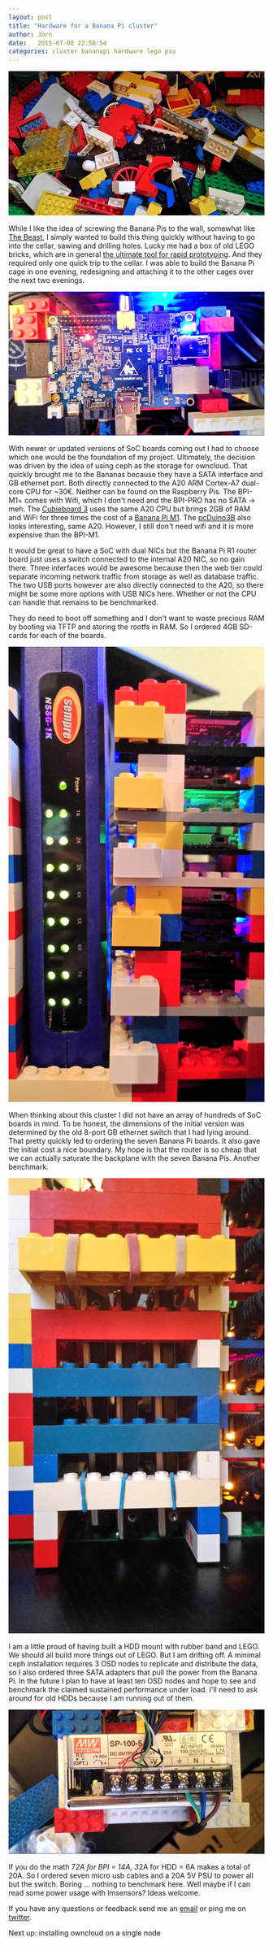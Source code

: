 ```yaml
---
layout: post
title: "Hardware for a Banana Pi cluster"
author: Jörn
date:   2015-07-08 22:58:54
categories: cluster bananapi hardware lego psu
---
```


![A new purpose for old Lego bricks](/assets/w800_P_20150708_210959.jpg)

While I like the idea of screwing the Banana Pis to the wall, somewhat like [The Beast](https://resin.io/blog/what-would-you-do-with-a-120-raspberry-pi-cluster/), I simply wanted to build this thing quickly without having to go into the cellar, sawing and drilling holes. Lucky me had a box of old LEGO bricks, which are in general [the ultimate tool for rapid prototyping](https://brickify.it/). And they required only one quick trip to the cellar. I was able to build the Banana Pi cage in one evening, redesigning and attaching it to the other cages over the next two evenings.

![The current Banana Pi node 1](/assets/w800_P_20150708_211215.jpg)

With newer or updated versions of SoC boards coming out I had to choose which one would be the foundation of my project. Ultimately, the decision was driven by the idea of using ceph as the storage for owncloud. That quickly brought me to the Bananas because they have a SATA interface and GB ethernet port. Both directly connected to the A20 ARM Cortex-A7 dual-core CPU for ~30€. Neither can be found on the Raspberry Pis. The BPI-M1+ comes with Wifi, which I don't need and the BPI-PRO has no SATA -> meh. The [Cubieboard 3](http://docs.cubieboard.org/tutorials/cubietruck/start) uses the same A20 CPU but brings 2GB of RAM and WiFi for three times the cost of a [Banana Pi M1](http://www.banana-pi.com/eacp_view.asp?id=35). The [pcDuino3B](http://www.linksprite.com/?page_id=812) also looks interesting, same A20. However, I still don't need wifi and it is more expensive than the BPI-M1.

It would be great to have a SoC with dual NICs but the Banana Pi R1 router board just uses a switch connected to the internal A20 NIC, so no gain there. Three interfaces would be awesome because then the web tier could separate incoming network traffic from storage as well as database traffic. The two USB ports however are also directly connected to the A20, so there might be some more options with USB NICs here. Whether or not the CPU can handle that remains to be benchmarked.

They do need to boot off something and I don't want to waste precious RAM by booting via TFTP and storing the rootfs in RAM. So I ordered 4GB SD-cards for each of the boards.

![Some cheap gigabit switch](/assets/w800_P_20150708_211452.jpg)

When thinking about this cluster I did not have an array of hundreds of SoC boards in mind. To be honest, the dimensions of the initial version was determined by the old 8-port GB ethernet switch that I had lying around. That pretty quickly led to ordering the seven Banana Pi boards. It also gave the initial cost a nice boundary. My hope is that the router is so cheap that we can actually saturate the backplane with the seven Banana Pis. Another benchmark.

![DIY Rubber band HDD mount](/assets/w800_P_20150708_212026.jpg)

I am a little proud of having built a HDD mount with rubber band and LEGO. We should all build more things out of LEGO. But I am drifting off. A minimal ceph installation requires 3 OSD nodes to replicate and distribute the data, so I also ordered three SATA adapters that pull the power from the Banana Pi. In the future I plan to have at least ten OSD nodes and hope to see and benchmark the claimed sustained performance under load. I'll need to ask around for old HDDs because I am running out of them.

![5V 20A PSU](/assets/w800_P_20150708_211321.jpg)

If you do the math 7*2A for BPI = 14A, 3*2A for HDD = 6A makes a total of 20A. So I ordered seven micro usb cables and a 20A 5V PSU to power all but the switch. Boring ... nothing to benchmark here. Well maybe if I can read some power usage with lmsensors? Ideas welcome.

If you have any questions or feedback send me an [email](mailto:jfd+owncluster@butonic.de) or ping me on [twitter](https://twitter.com/butonic).

Next up: installing owncloud on a single node
